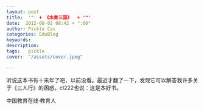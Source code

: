 ```yaml
---
layout: post  
title:  '"' + 《水煮三国》  + '"'
date:  2012-08-02 08:42 + ":00" 
author: Pickle Cai  
categories: EduBlog  
keywords: 
description:   
tags:	pickle   
cover:  "/assets/cover.jpeg"  

---  
```

    
 听说这本书有十来年了吧，以前没看。最近才翻了一下，发现它可以解答我许多关于《三人行》的困惑。cl222也说：这是本好书。		

		    
 中国教育在线·教育人

